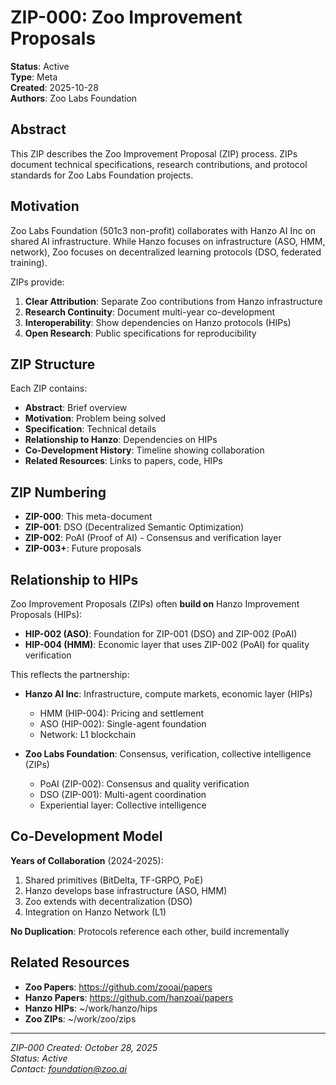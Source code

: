 # ZIP-000: Zoo Improvement Proposals

**Status**: Active  
**Type**: Meta  
**Created**: 2025-10-28  
**Authors**: Zoo Labs Foundation

## Abstract

This ZIP describes the Zoo Improvement Proposal (ZIP) process. ZIPs document technical specifications, research contributions, and protocol standards for Zoo Labs Foundation projects.

## Motivation

Zoo Labs Foundation (501c3 non-profit) collaborates with Hanzo AI Inc on shared AI infrastructure. While Hanzo focuses on infrastructure (ASO, HMM, network), Zoo focuses on decentralized learning protocols (DSO, federated training).

ZIPs provide:
1. **Clear Attribution**: Separate Zoo contributions from Hanzo infrastructure
2. **Research Continuity**: Document multi-year co-development
3. **Interoperability**: Show dependencies on Hanzo protocols (HIPs)
4. **Open Research**: Public specifications for reproducibility

## ZIP Structure

Each ZIP contains:
- **Abstract**: Brief overview
- **Motivation**: Problem being solved
- **Specification**: Technical details
- **Relationship to Hanzo**: Dependencies on HIPs
- **Co-Development History**: Timeline showing collaboration
- **Related Resources**: Links to papers, code, HIPs

## ZIP Numbering

- **ZIP-000**: This meta-document
- **ZIP-001**: DSO (Decentralized Semantic Optimization)
- **ZIP-002**: PoAI (Proof of AI) - Consensus and verification layer
- **ZIP-003+**: Future proposals

## Relationship to HIPs

Zoo Improvement Proposals (ZIPs) often **build on** Hanzo Improvement Proposals (HIPs):

- **HIP-002 (ASO)**: Foundation for ZIP-001 (DSO) and ZIP-002 (PoAI)
- **HIP-004 (HMM)**: Economic layer that uses ZIP-002 (PoAI) for quality verification

This reflects the partnership:
- **Hanzo AI Inc**: Infrastructure, compute markets, economic layer (HIPs)
  - HMM (HIP-004): Pricing and settlement
  - ASO (HIP-002): Single-agent foundation
  - Network: L1 blockchain
  
- **Zoo Labs Foundation**: Consensus, verification, collective intelligence (ZIPs)
  - PoAI (ZIP-002): Consensus and quality verification
  - DSO (ZIP-001): Multi-agent coordination
  - Experiential layer: Collective intelligence

## Co-Development Model

**Years of Collaboration** (2024-2025):
1. Shared primitives (BitDelta, TF-GRPO, PoE)
2. Hanzo develops base infrastructure (ASO, HMM)
3. Zoo extends with decentralization (DSO)
4. Integration on Hanzo Network (L1)

**No Duplication**: Protocols reference each other, build incrementally

## Related Resources

- **Zoo Papers**: https://github.com/zooai/papers
- **Hanzo Papers**: https://github.com/hanzoai/papers
- **Hanzo HIPs**: ~/work/hanzo/hips
- **Zoo ZIPs**: ~/work/zoo/zips

---

*ZIP-000 Created: October 28, 2025*  
*Status: Active*  
*Contact: foundation@zoo.ai*
